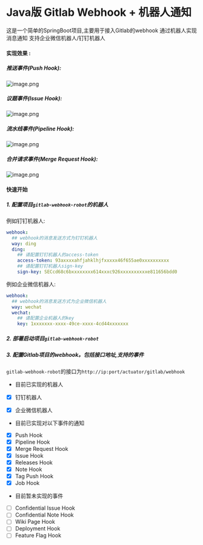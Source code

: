 Java版 Gitlab Webhook + 机器人通知
======

这是一个简单的SpringBoot项目,主要用于接入Gitlab的webhook 通过机器人实现消息通知 支持企业微信机器人/钉钉机器人

#### 实现效果 :

##### 推送事件(Push Hook):

![image.png](https://p9-juejin.byteimg.com/tos-cn-i-k3u1fbpfcp/5b40cf05991c4e09be7b1a6cc6878bc9~tplv-k3u1fbpfcp-watermark.image?)

##### 议题事件(Issue Hook):

![image.png](https://p9-juejin.byteimg.com/tos-cn-i-k3u1fbpfcp/0bd1d11e732e45e7bd99a2e0a5731bdc~tplv-k3u1fbpfcp-watermark.image?)

##### 流水线事件(Pipeline Hook):

![image.png](https://p9-juejin.byteimg.com/tos-cn-i-k3u1fbpfcp/be50a07007fe493c83ecb7e0491625bb~tplv-k3u1fbpfcp-watermark.image?)

##### 合并请求事件(Merge Request Hook):

![image.png](https://p1-juejin.byteimg.com/tos-cn-i-k3u1fbpfcp/26ecf69c83b14f7ab53b3ecc974230e3~tplv-k3u1fbpfcp-watermark.image?)

#### 快速开始

##### 1. 配置项目`gitlab-webhook-robot`的机器人

例如钉钉机器人:
```yaml
webhook:
  ## webhook的消息发送方式为钉钉机器人
  way: ding
  ding:
    ## 请配置钉钉机器人的access-token
    access-token: 93axxxxahfjahklhjfxxxxx46f655ae0xxxxxxxxxx
    ## 请配置钉钉机器人sign-key
    sign-key: SECcd68c6bxxxxxxxx614xxxc926xxxxxxxxxxe811656bdd0
```
例如企业微信机器人:
```yaml
webhook:
  ## webhook的消息发送方式为企业微信机器人
  way: wechat
  wechat:
    ## 请配置企业机器人的key
    key: 1xxxxxxx-xxxx-49ce-xxxx-4cd44xxxxxxx
```


##### 2. 部署启动项目`gitlab-webhook-robot`

##### 3. 配置Gitlab项目的webhook。包括接口地址,支持的事件

`gitlab-webhook-robot`的接口为`http://ip:port/actuator/gitlab/webhook`

- 目前已实现的机器人
- [x] 钉钉机器人
- [x] 企业微信机器人


- 目前已实现对以下事件的通知
- [x] Push Hook
- [x] Pipeline Hook
- [x] Merge Request Hook
- [x] Issue Hook
- [x] Releases Hook
- [x] Note Hook
- [x] Tag Push Hook
- [x] Job Hook
- 目前暂未实现的事件
- [ ] Confidential Issue Hook
- [ ] Confidential Note Hook
- [ ] Wiki Page Hook
- [ ] Deployment Hook
- [ ] Feature Flag Hook
